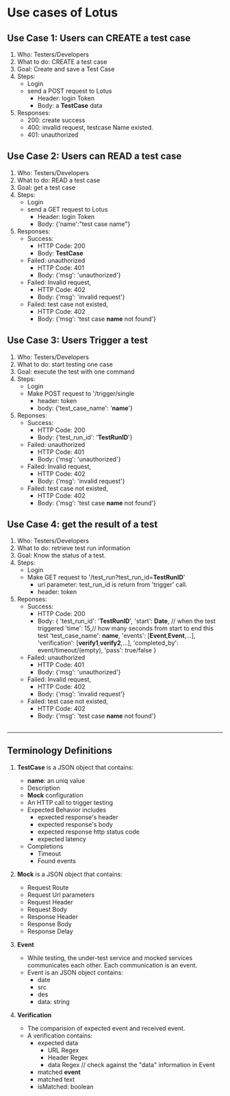 # Use cases of Lotus

## Use Case 1: Users can CREATE a test case
1. Who: Testers/Developers 
2. What to do: CREATE a test case
3. Goal: Create and save a Test Case
4. Steps: 
    - Login
    - send a POST request to Lotus
        - Header: login Token
        - Body: a **TestCase** data
5. Responses:
    - 200: create success
    - 400: invalid request, testcase Name existed.
    - 401: unauthorized

## Use Case 2: Users can READ a test case
1. Who: Testers/Developers 
2. What to do: READ a test case
3. Goal: get a test case
4. Steps: 
    - Login
    - send a GET request to Lotus
        - Header: login Token
        - Body: {'name':"test case name"}
5. Responses:
    - Success:
        - HTTP Code: 200
        - Body: **TestCase**
    - Failed: unauthorized
        - HTTP Code: 401
        - Body: {'msg': 'unauthorized'}
    - Failed: Invalid request,
        - HTTP Code: 402
        - Body: {'msg': 'invalid request'}
    - Failed: test case not existed,
        - HTTP Code: 402
        - Body: {'msg': 'test case **name** not found'}


## Use Case 3: Users Trigger a test
1. Who: Testers/Developers 
2. What to do: start testing one case
3. Goal: execute the test with one command
4. Steps: 
    - Login
    - Make POST request to '/trigger/single
        - header: token
        - body: {'test_case_name': '**name**'}
5. Reponses:
    - Success:
        - HTTP Code: 200
        - Body: {'test_run_id': '**TestRunID**'}
    - Failed: unauthorized
        - HTTP Code: 401
        - Body: {'msg': 'unauthorized'}
    - Failed: Invalid request,
        - HTTP Code: 402
        - Body: {'msg': 'invalid request'}
    - Failed: test case not existed,
        - HTTP Code: 402
        - Body: {'msg': 'test case **name** not found'}


## Use Case 4: get the result of a test
1. Who: Testers/Developers 
2. What to do: retrieve test run information
3. Goal: Know the status of a test. 
4. Steps:
    - Login
    - Make GET request to '/test_run?test_run_id=**TestRunID**'
        - url parameter: test_run_id is return from 'trigger' call.
        - header: token
5. Reponses:
    - Success:
        - HTTP Code: 200
        - Body: {
            'test_run_id': '**TestRunID**',
            'start': **Date**, // when the test triggered
            'time': 15,// how many seconds from start to end this test
            'test_case_name': **name**,
            'events': [**Event**,**Event**,...],
            'verification': [**verify1**,**verify2**,...],
            'completed_by': event/timeout/(empty),
            'pass': true/false
        }
    - Failed: unauthorized
        - HTTP Code: 401
        - Body: {'msg': 'unauthorized'}
    - Failed: Invalid request,
        - HTTP Code: 402
        - Body: {'msg': 'invalid request'}
    - Failed: test case not existed,
        - HTTP Code: 402
        - Body: {'msg': 'test case **name** not found'}

##
--------------------------
## Terminology Definitions
1. **TestCase** is a JSON object that contains:
    - **name**: an uniq value 
    - Description
    - **Mock** configuration
    - An HTTP call to trigger testing
    - Expected Behavior includes
        - epxected response's header 
        - expected response's body
        - expected response http status code
        - expected latency
    - Completions
        - Timeout
        - Found events

2. **Mock** is a JSON object that contains:
    - Request Route
    - Request Url parameters
    - Request Header
    - Request Body
    - Response Header
    - Response Body
    - Response Delay

3. **Event** 
    - While testing, the under-test service and mocked services communicates each other. Each communication is an event.
    - Event is an JSON object contains:
        - date
        - src
        - des
        - data: string

4. **Verification**
    - The comparision of expected event and received event. 
    - A verification contains: 
        - expected data
            - URL Regex
            - Header Regex
            - data Regex // check against the "data" information in Event
        - matched **event**
        - matched text
        - isMatched: boolean
##